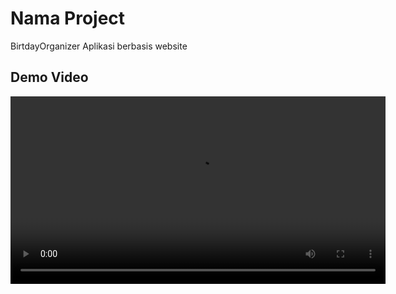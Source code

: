 # Nama Project

BirtdayOrganizer Aplikasi berbasis website

## Demo Video

<video width="600" controls>
  <source src="/img/Demo.mp4" type="video/mp4">
  Your browser does not support the video tag.
</video>
